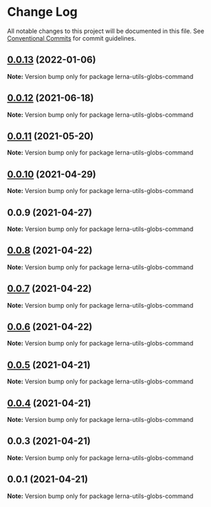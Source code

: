 # Change Log

All notable changes to this project will be documented in this file.
See [Conventional Commits](https://conventionalcommits.org) for commit guidelines.

## [0.0.13](https://github.com/imcuttle/lerna-gpm/compare/lerna-utils-globs-command@0.0.12...lerna-utils-globs-command@0.0.13) (2022-01-06)

**Note:** Version bump only for package lerna-utils-globs-command

## [0.0.12](https://github.com/imcuttle/lerna-commands/compare/lerna-utils-globs-command@0.0.11...lerna-utils-globs-command@0.0.12) (2021-06-18)

**Note:** Version bump only for package lerna-utils-globs-command

## [0.0.11](https://github.com/imcuttle/lerna-commands/compare/lerna-utils-globs-command@0.0.10...lerna-utils-globs-command@0.0.11) (2021-05-20)

**Note:** Version bump only for package lerna-utils-globs-command

## [0.0.10](https://github.com/imcuttle/lerna-commands/compare/lerna-utils-globs-command@0.0.9...lerna-utils-globs-command@0.0.10) (2021-04-29)

**Note:** Version bump only for package lerna-utils-globs-command

## 0.0.9 (2021-04-27)

**Note:** Version bump only for package lerna-utils-globs-command

## [0.0.8](https://github.com/imcuttle/lerna-commands/compare/v0.0.6...v0.0.8) (2021-04-22)

**Note:** Version bump only for package lerna-utils-globs-command

## [0.0.7](https://github.com/imcuttle/lerna-commands/compare/v0.0.6...v0.0.7) (2021-04-22)

**Note:** Version bump only for package lerna-utils-globs-command

## [0.0.6](https://github.com/imcuttle/lerna-commands/compare/v0.0.5...v0.0.6) (2021-04-22)

**Note:** Version bump only for package lerna-utils-globs-command

## [0.0.5](https://github.com/imcuttle/lerna-commands/compare/v0.0.4...v0.0.5) (2021-04-21)

**Note:** Version bump only for package lerna-utils-globs-command

## [0.0.4](https://github.com/imcuttle/lerna-commands/compare/v0.0.3...v0.0.4) (2021-04-21)

**Note:** Version bump only for package lerna-utils-globs-command

## 0.0.3 (2021-04-21)

**Note:** Version bump only for package lerna-utils-globs-command

## 0.0.1 (2021-04-21)

**Note:** Version bump only for package lerna-utils-globs-command
